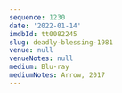 ```yaml
---
sequence: 1230
date: '2022-01-14'
imdbId: tt0082245
slug: deadly-blessing-1981
venue: null
venueNotes: null
medium: Blu-ray
mediumNotes: Arrow, 2017
---
```


